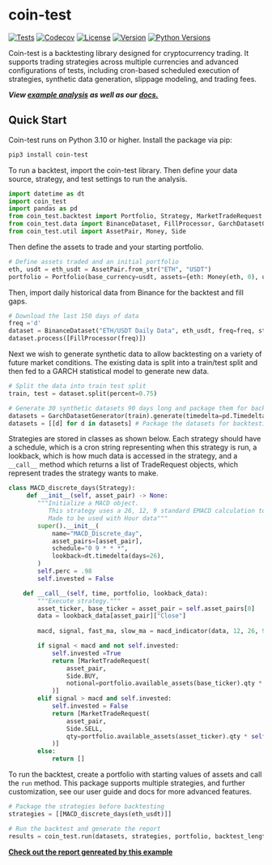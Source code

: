 # coin-test

[![Tests](https://github.com/coin-test/coin-test/workflows/Tests/badge.svg)](https://github.com/coin-test/coin-test/actions?workflow=Tests)
[![Codecov](https://codecov.io/gh/coin-test/coin-test/branch/main/graph/badge.svg)](https://codecov.io/gh/coin-test/coin-test)
[![License](https://img.shields.io/pypi/l/coin-test)](https://pypi.org/project/coin-test/)
[![Version](https://img.shields.io/pypi/v/coin-test)](https://pypi.org/project/coin-test/)
[![Python Versions](https://img.shields.io/pypi/pyversions/coin-test)](https://pypi.org/project/coin-test/)

Coin-test is a backtesting library designed for cryptocurrency trading. It supports trading strategies across multiple currencies and advanced configurations of tests, including cron-based scheduled execution of strategies, synthetic data generation, slippage modeling, and trading fees. 

***View [example analysis](https://coin-test.github.io/analysis-demo/) as well as our [docs.](https://coin-test.github.io/coin-test/)***

## Quick Start

Coin-test runs on Python 3.10 or higher. Install the package via pip:

```sh
pip3 install coin-test
```

To run a backtest, import the coin-test library. Then define your data source, strategy, and test settings to run the analysis.

```python
import datetime as dt
import coin_test
import pandas as pd
from coin_test.backtest import Portfolio, Strategy, MarketTradeRequest
from coin_test.data import BinanceDataset, FillProcessor, GarchDatasetGenerator
from coin_test.util import AssetPair, Money, Side
```

Then define the assets to trade and your starting portfolio.
```python
# Define assets traded and an initial portfolio
eth, usdt = eth_usdt = AssetPair.from_str("ETH", "USDT")
portfolio = Portfolio(base_currency=usdt, assets={eth: Money(eth, 0), usdt: Money(usdt, 10000)})
```
Then, import daily historical data from Binance for the backtest and fill gaps.
```python
# Download the last 150 days of data
freq ='d'
dataset = BinanceDataset("ETH/USDT Daily Data", eth_usdt, freq=freq, start=dt.datetime.today()-dt.timedelta(days=150))
dataset.process([FillProcessor(freq)])
```

Next we wish to generate synthetic data to allow backtesting on a variety of future market conditions.
The existing data is split into a train/test split and then fed to a GARCH statistical model to generate new data.
```python
# Split the data into train test split
train, test = dataset.split(percent=0.75)

# Generate 30 synthetic datasets 90 days long and package them for backtesting
datasets = GarchDatasetGenerator(train).generate(timedelta=pd.Timedelta(days=90), n=30)
datasets = [[d] for d in datasets] # Package the datasets for backtesting
```

Strategies are stored in classes as shown below. Each strategy
should have a schedule, which is a cron string representing
when this strategy is run, a lookback, which is how much
data is accessed in the strategy, and a `__call__` method
which returns a list of TradeRequest objects, which represent
trades the strategy wants to make.

```python
class MACD_discrete_days(Strategy):
	 def __init__(self, asset_pair) -> None:
        """Initialize a MACD object.
           This strategy uses a 26, 12, 9 standard EMACD calculation to generate buy sell signals.
           Made to be used with Hour data"""
        super().__init__(
            name="MACD_Discrete_day",
            asset_pairs=[asset_pair],
            schedule="0 9 * * *",
            lookback=dt.timedelta(days=26),
        )
        self.perc = .98
        self.invested = False

    def __call__(self, time, portfolio, lookback_data):
        """Execute strategy."""
        asset_ticker, base_ticker = asset_pair = self.asset_pairs[0]
        data = lookback_data[asset_pair]["Close"]
        
        macd, signal, fast_ma, slow_ma = macd_indicator(data, 12, 26, 9)

        if signal < macd and not self.invested:
            self.invested =True
            return [MarketTradeRequest(
                asset_pair,
                Side.BUY,
                notional=portfolio.available_assets(base_ticker).qty * self.perc,
            )]
        elif signal > macd and self.invested:
            self.invested = False
            return [MarketTradeRequest(
                asset_pair,
                Side.SELL,
                qty=portfolio.available_assets(asset_ticker).qty * self.perc,
            )]
        else:
            return []
```
To run the backtest, create a portfolio with starting values of
assets and call the `run` method. This package supports multiple strategies,
and further customization, see our user guide and docs for more advanced features. 

```python
# Package the strategies before backtesting
strategies = [[MACD_discrete_days(eth_usdt)]]

# Run the backtest and generate the report
results = coin_test.run(datasets, strategies, portfolio, backtest_length=pd.Timedelta(days=90), n_parallel=8)
```

**[Check out the report genreated by this example](https://coin-test.github.io/analysis-demo/)**
